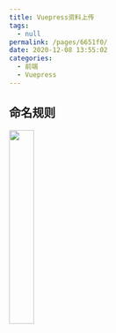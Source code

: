 ```yaml
---
title: Vuepress资料上传
tags: 
  - null
permalink: /pages/6651f0/
date: 2020-12-08 13:55:02
categories: 
  - 前端
  - Vuepress
---
```


## 命名规则

<img src='/003.gif' width="30%" height="30%"/>

